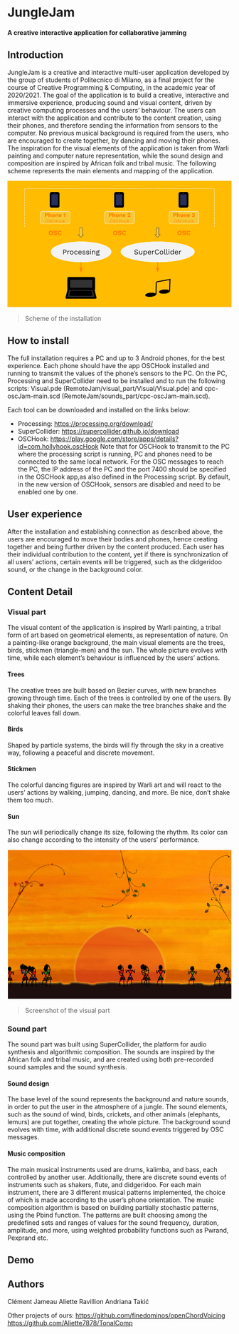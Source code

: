 ﻿# JungleJam

#### A creative interactive application for collaborative jamming

## Introduction
JungleJam is a creative and interactive multi-user application developed by the group of students of Politecnico di Milano, as a final project for the course of Creative Programming & Computing, in the academic year of 2020/2021.
The goal of the application is to build a creative, interactive and immersive experience, producing sound and visual content, driven by creative computing processes and the users’ behaviour. The users can interact with the application and contribute to the content creation, using their phones, and therefore sending the information from sensors to the computer. No previous musical background is required from the users, who are encouraged to create together, by dancing and moving their phones. 
The inspiration for the visual elements of the application is taken from Warli painting and computer nature representation, while the sound design and composition are inspired by African folk and tribal music.
The following scheme represents the main elements and mapping of the application.



![Screenshot](images_readme/functional_scheme.PNG)
> Scheme of the installation

## How to install

The full installation requires a PC and up to 3 Android phones, for the best experience. Each phone should have the app OSCHook installed and running to transmit the values of the phone’s sensors to the PC. On the PC, Processing and SuperCollider need to be installed and to run the following scripts: 
Visual.pde (RemoteJam/visual_part/Visual/Visual.pde) and 
cpc-oscJam-main.scd (RemoteJam/sounds_part/cpc-oscJam-main.scd).


Each tool can be downloaded and installed on the links below: 
* Processing: https://processing.org/download/ 
* SuperCollider: https://supercollider.github.io/download 
* OSCHook: https://play.google.com/store/apps/details?id=com.hollyhook.oscHook 
Note that for OSCHook to transmit to the PC where the processing script is running, PC and phones need to be connected to the same local network. For the OSC messages to reach the PC, the IP address of the PC and the port 7400 should be specified in the OSCHook app,as also defined in the Processing script. By default, in the new version of OSCHook, sensors are disabled and need to be enabled one by one.
## User experience

After the installation and establishing connection as described above, the users are encouraged to move their bodies and phones, hence creating together and being further driven by the content produced. Each user has their individual contribution to the content, yet if there is synchronization of all users’ actions, certain events will be triggered, such as the didgeridoo sound, or the change in the background color. 

## Content Detail

### Visual part

The visual content of the application is inspired by Warli painting, a tribal form of art based on geometrical elements, as representation of nature. On a painting-like orange background, the main visual elements are the trees, birds, stickmen (triangle-men) and the sun. The whole picture evolves with time, while each element’s behaviour is influenced by the users’ actions. 

#### Trees
The creative trees are built based on Bezier curves, with new branches growing through time. Each of the trees is controlled by one of the users. By shaking their phones, the users can make the tree branches shake and the colorful leaves fall down.

#### Birds
Shaped by particle systems, the birds will fly through the sky in a creative way, following a peaceful and discrete movement.

#### Stickmen
The colorful dancing figures are inspired by Warli art and will react to the users’ actions by walking, jumping, dancing, and more. Be nice, don’t shake them too much.

#### Sun
The sun will periodically change its size, following the rhythm. Its color can also change according to the intensity of the users’ performance.


![Screenshot](images_readme/visual_part.PNG)
> Screenshot of the visual part

### Sound part

The sound part was built using SuperCollider, the platform for audio synthesis and algorithmic composition. The sounds are inspired by the African folk and tribal music, and are created using both pre-recorded sound samples and the sound synthesis.

#### Sound design
The base level of the sound represents the background and nature sounds, in order to put the user in the atmosphere of a jungle. The sound elements, such as the sound of wind, birds, crickets, and other animals (elephants, lemurs) are put together, creating the whole picture. The background sound evolves with time, with additional discrete sound events triggered by OSC messages.

#### Music composition
The main musical instruments used are drums, kalimba, and bass, each controlled by another user. Additionally, there are discrete sound events of instruments such as shakers, flute, and didgeridoo. For each main instrument, there are 3 different musical patterns implemented, the choice of which is made according to the user’s phone orientation.
The music composition algorithm is based on building partially stochastic patterns, using the Pbind function. The patterns are built choosing among the predefined sets and ranges of values for the sound frequency, duration, amplitude, and more, using weighted probability functions such as Pwrand, Pexprand etc.

## Demo

## Authors
Clément Jameau
Aliette Ravillion
Andriana Takić

Other projects of ours:
https://github.com/finedominos/openChordVoicing
https://github.com/Aliette7878/TonalComp